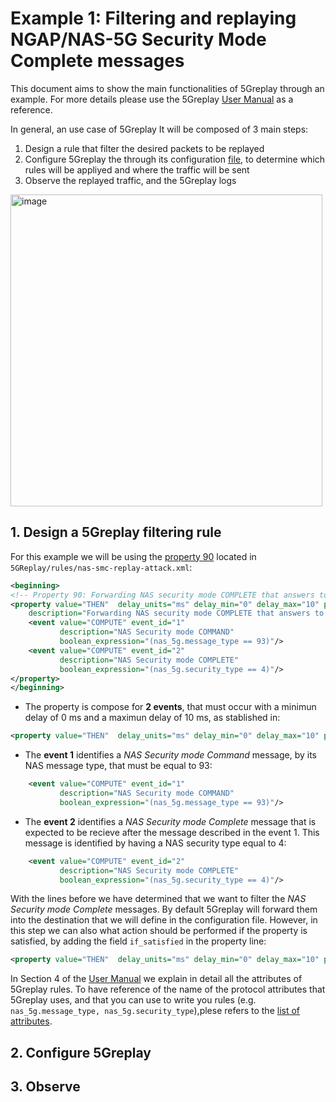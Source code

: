 # Example 1: Filtering and replaying NGAP/NAS-5G Security Mode Complete messages

This document aims to show the main functionalities of 5Greplay through an example. For more details please use the 5Greplay [User Manual](./5Greplay_Manual.pdf) as a reference.

In general, an use case of 5Greplay It will be composed of 3 main steps:
1. Design a rule that filter the desired packets to be replayed
2. Configure 5Greplay the through its configuration [file](../../mmt-5greplay.conf), to determine which rules will be appliyed and where the traffic will be sent
3. Observe the replayed traffic, and the 5Greplay logs

<img width="499" alt="image" src="https://user-images.githubusercontent.com/45805561/129385771-d266f04c-0011-4685-9bb6-3ddb933550aa.png">


## 1. Design a 5Greplay filtering rule 

For this example we will be using the [property 90](../rules/nas-smc-replay-attack.xml) located in ```5GReplay/rules/nas-smc-replay-attack.xml```:

```xml
<beginning>
<!-- Property 90: Forwarding NAS security mode COMPLETE that answers to NAS security mode COMMAND.-->
<property value="THEN"  delay_units="ms" delay_min="0" delay_max="10" property_id="90" type_property="FORWARD" 
    description="Forwarding NAS security mode COMPLETE that answers to NAS security mode COMMAND " >
    <event value="COMPUTE" event_id="1" 
           description="NAS Security mode COMMAND"
           boolean_expression="(nas_5g.message_type == 93)"/>
    <event value="COMPUTE" event_id="2" 
           description="NAS Security mode COMPLETE"
           boolean_expression="(nas_5g.security_type == 4)"/>
</property>
</beginning>
```

- The property is compose for **2 events**, that must occur with a minimun delay of 0 ms and a maximun delay of 10 ms, as stablished in: 

```xml
<property value="THEN"  delay_units="ms" delay_min="0" delay_max="10" property_id="90" type_property="FORWARD" 
```

- The **event 1** identifies a _NAS Security mode Command_ message, by its NAS message type, that must be equal to 93:

```xml
    <event value="COMPUTE" event_id="1" 
           description="NAS Security mode COMMAND"
           boolean_expression="(nas_5g.message_type == 93)"/>
```


- The **event 2** identifies a _NAS Security mode Complete_ message that is expected to be recieve after the message described in the event 1. This message is identified by having a NAS security type equal to 4:

```xml
    <event value="COMPUTE" event_id="2" 
           description="NAS Security mode COMPLETE"
           boolean_expression="(nas_5g.security_type == 4)"/>
```

With the lines before we have determined that we want to filter the _NAS Security mode Complete_ messages. By default 5Greplay will forward them into the destination that we will define in the configuration file. However, in this step we can also what action should be performed if the property is satisfied, by adding the field ``if_satisfied`` in the property line:

```xml
<property value="THEN"  delay_units="ms" delay_min="0" delay_max="10" property_id="90" type_property="FORWARD"  description="Increase RAN IDs of packets with RAN ID < 10" if_satisfied="#update(ngap.ran_ue_id , .2+100))">
```

In  Section 4 of the [User Manual](./5Greplay_Manual.pdf) we explain in detail all the attributes of 5Greplay rules. To have reference of the name of the protocol attributes that 5Greplay uses, and that you can use to write you rules (e.g. ```nas_5g.message_type, nas_5g.security_type```),plese refers to the [list of attributes](./5Greplay_attributes.txt).


## 2. Configure 5Greplay

## 3. Observe
